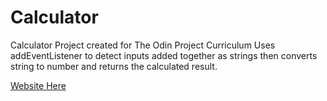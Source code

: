 # Calculator

Calculator Project created for The Odin Project Curriculum
Uses addEventListener to detect inputs added together as strings
then converts string to number and returns the calculated result.

[Website Here](insertlink)
